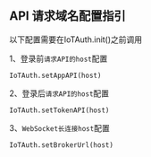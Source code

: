 ## API 请求域名配置指引

以下配置需要在IoTAuth.init()之前调用

1、登录前`请求API的host`配置
```
IoTAuth.setAppAPI(host)
```

2、登录后`请求API的host`配置
```
IoTAuth.setTokenAPI(host)
```

3、`WebSocket长连接host`配置
```
IoTAuth.setBrokerUrl(host)
```